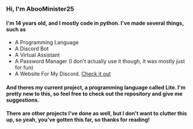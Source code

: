 ### Hi, I'm AbooMinister25

#### I'm 14 years old, and I mostly code in python. I've made several things, such as

- A Programming Language
- A Discord Bot
- A Virtual Assistant
- A Password Manager (I don't actually use it though, it was mostly just for fun)
- A Website For My Discord. [Check it out](https://infinitespammers.netlify.app)


#### And theres my current project, a programming language called Lite. I'm pretty new to this, so feel free to check out the repository and give me suggestions.

#### There are other projects I've done as well, but I don't want to clutter this up, so yeah, you've gotten this far, so thanks for reading!

